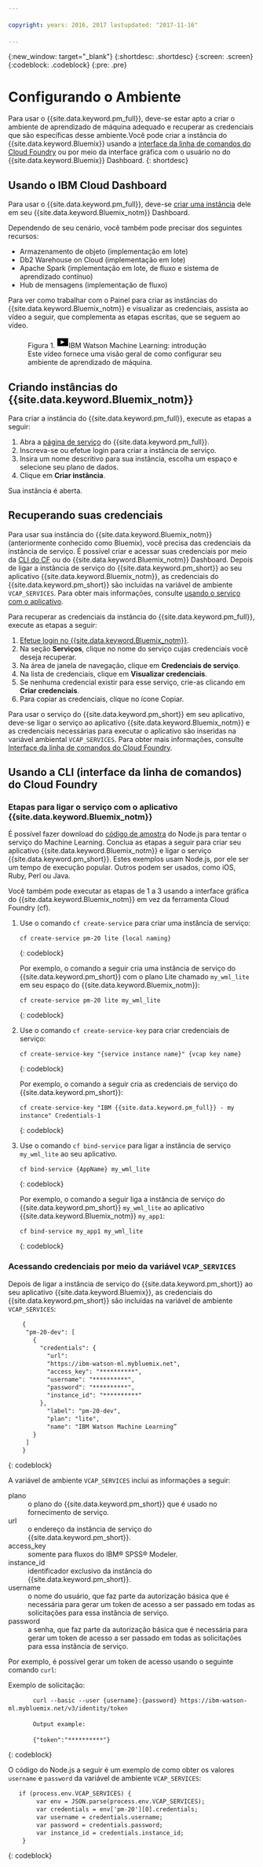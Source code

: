 ```yaml
---

copyright: years: 2016, 2017 lastupdated: "2017-11-16"

---
```

{:new_window: target="_blank"}
{:shortdesc: .shortdesc}
{:screen: .screen}
{:codeblock: .codeblock}
{:pre: .pre}

# Configurando o Ambiente

Para usar o {{site.data.keyword.pm_full}}, deve-se estar apto a criar o ambiente de aprendizado de máquina adequado e recuperar as credenciais que são específicas desse ambiente.Você pode criar a instância do {{site.data.keyword.Bluemix}} usando a
[interface da linha de comandos do Cloud Foundry](https://github.com/cloudfoundry/cli#getting-started) ou por meio da interface gráfica com o usuário no do {{site.data.keyword.Bluemix}} Dashboard.
{: shortdesc}

## Usando o IBM Cloud Dashboard

Para usar o {{site.data.keyword.pm_full}}, deve-se
[criar uma
instância](https://console.bluemix.net/catalog/services/machine-learning) dele em seu {{site.data.keyword.Bluemix_notm}} Dashboard.

Dependendo de seu cenário, você também pode precisar dos seguintes recursos:

- Armazenamento de objeto (implementação em lote)
- Db2 Warehouse on Cloud (implementação em lote)
- Apache Spark (implementação em lote, de fluxo e sistema de aprendizado contínuo)
- Hub de mensagens (implementação de fluxo)

Para ver como trabalhar com o Painel para criar as instâncias do
{{site.data.keyword.Bluemix_notm}} e visualizar as credenciais, assista ao vídeo
a seguir, que complementa as etapas escritas, que se seguem ao vídeo.

<figure class="fignone" id="concept_bvb_fts_1cb__machinelearningsetup"><figcaption>Figura 1. <span class="ph"><a href="https://www.youtube.com/embed/fm8gqguFD9g?rel=0" rel="external" target="_blank" title="Se não for possível acessar o vídeo que está integrado nesta página, será possível acessá-lo no website do YouTube. (Abre em uma nova guia ou janela)"> <img src="images/video.png" alt="Ícone de vídeo"></a>IBM Watson Machine Learning: introdução</span></figcaption>
<object height="315" data="https://www.youtube.com/embed/fm8gqguFD9g?rel=0" width="560">
<span>Este vídeo fornece uma visão geral de como configurar seu ambiente de aprendizado de máquina.</span>
<param name="movie" value="https://www.youtube.com/embed/fm8gqguFD9g?rel=0">
<param name="allowFullScreen" value="true">
<param name="allowscriptaccess" value="always">
<param name="scale" value="noScale">
</object>
</figure>

## Criando instâncias do {{site.data.keyword.Bluemix_notm}}

Para criar a instância do {{site.data.keyword.pm_full}}, execute as etapas a seguir:

1. Abra a [página de serviço](https://console.bluemix.net/catalog/services/machine-learning) do {{site.data.keyword.pm_full}}.
2. Inscreva-se ou efetue login para criar a instância de serviço.
3. Insira um nome descritivo para sua instância, escolha um espaço e selecione seu plano de dados.
4. Clique em **Criar instância**.

Sua instância é aberta.

## Recuperando suas credenciais

Para usar sua instância do {{site.data.keyword.Bluemix_notm}} (anteriormente
conhecido como Bluemix), você precisa das credenciais da instância de serviço. É possível
criar e acessar suas credenciais por meio da [CLI do
CF](using_pm_service.html) ou do {{site.data.keyword.Bluemix_notm}} Dashboard. Depois de ligar a
instância de serviço do {{site.data.keyword.pm_short}} ao seu aplicativo
{{site.data.keyword.Bluemix_notm}}, as credenciais do
{{site.data.keyword.pm_short}} são incluídas na variável de ambiente
`VCAP_SERVICES`. Para obter mais informações, consulte
[usando o serviço com o aplicativo](using_pm_service.html).

Para recuperar as credenciais da instância do {{site.data.keyword.pm_full}}, execute as etapas a seguir:

1. [Efetue login no {{site.data.keyword.Bluemix_notm}}](https://console.ng.bluemix.net/?cm_sp=dw-bluemix-_-clouddataservices-_-devcenter).
2. Na seção **Serviços**, clique no nome do serviço cujas credenciais você deseja recuperar.
3. Na área de janela de navegação, clique em **Credenciais de serviço**.
4. Na lista de credenciais, clique em **Visualizar credenciais**.
5. Se nenhuma credencial existir para esse serviço, crie-as clicando em **Criar credenciais**.
6. Para copiar as credenciais, clique no ícone Copiar.

Para usar o serviço do {{site.data.keyword.pm_short}} em seu aplicativo,
deve-se ligar o serviço ao aplicativo {{site.data.keyword.Bluemix_notm}} e as
credenciais necessárias para executar o aplicativo são inseridas na variável ambiental
`VCAP_SERVICES`. Para obter mais informações, consulte
[Interface da linha de comandos do
Cloud Foundry](#cloud-foundry-command-line-interface).

## Usando a CLI (interface da linha de comandos) do Cloud Foundry

### Etapas para ligar o serviço com o aplicativo {{site.data.keyword.Bluemix_notm}}

É possível fazer download do
[código de
amostra](https://github.com/pmservice/product-line-prediction/blob/master/README.md) do Node.js para tentar o serviço do Machine Learning. Conclua as etapas a
seguir para criar seu aplicativo {{site.data.keyword.Bluemix_notm}} e ligar o
serviço {{site.data.keyword.pm_short}}. Estes exemplos usam Node.js, por ele ser um tempo
de execução popular. Outros podem ser usados, como iOS, Ruby, Perl ou Java.

Você também pode executar as etapas de 1 a 3 usando a interface gráfica do
{{site.data.keyword.Bluemix_notm}} em vez da ferramenta Cloud
Foundry (cf).

1. Use o comando `cf create-service` para criar uma instância de serviço:

   ```
   cf create-service pm-20 lite {local naming}
   ```
   {: codeblock}

   Por exemplo, o comando a seguir cria uma instância de serviço do
{{site.data.keyword.pm_short}} com o plano Lite chamado
`my_wml_lite` em seu espaço do {{site.data.keyword.Bluemix_notm}}:

   ```
   cf create-service pm-20 lite my_wml_lite
   ```
   {: codeblock}

2. Use o comando `cf create-service-key` para criar credenciais de serviço:

   ```
   cf create-service-key "{service instance name}" {vcap key name}
   ```
   {: codeblock}

   Por exemplo, o comando a seguir cria as credenciais de serviço do
{{site.data.keyword.pm_short}}:

   ```
   cf create-service-key "IBM {{site.data.keyword.pm_full}} - my instance" Credentials-1
   ```
   {: codeblock}

3. Use o comando `cf bind-service` para ligar a instância de
serviço `my_wml_lite` ao seu aplicativo.

   ```
   cf bind-service {AppName} my_wml_lite
   ```
   {: codeblock}

   Por exemplo, o comando a seguir liga a instância de serviço do
{{site.data.keyword.pm_short}} `my_wml_lite` ao aplicativo
{{site.data.keyword.Bluemix_notm}} `my_app1`:

   ```
   cf bind-service my_app1 my_wml_lite
   ```
   {: codeblock}

### Acessando credenciais por meio da variável `VCAP_SERVICES`

Depois de ligar a instância de serviço do {{site.data.keyword.pm_short}} ao
seu aplicativo {{site.data.keyword.Bluemix}}, as credenciais do
{{site.data.keyword.pm_short}} são incluídas na variável de ambiente
`VCAP_SERVICES`:

```
    {
     "pm-20-dev": [
       {
         "credentials": {
           "url":
           "https://ibm-watson-ml.mybluemix.net",
           "access_key": "**********",
           "username": "**********",
           "password": "**********",
           "instance_id": "**********"
         },
           "label": "pm-20-dev",
           "plan": "lite",
           "name": "IBM Watson Machine Learning”
       }
     ]
    }
```
{: codeblock}

   A variável de ambiente `VCAP_SERVICES` inclui as informações a seguir:

<dl>
<dt>plano</dt>
<dd>o plano do {{site.data.keyword.pm_short}} que é usado no fornecimento de serviço.</dd>
<dt>url</dt><dd>o endereço da instância de serviço do {{site.data.keyword.pm_short}}.
<dt>access_key</dt><dd>somente para fluxos do IBM® SPSS® Modeler.</dd>
<dt>instance_id</dt><dd>identificador exclusivo da instância do {{site.data.keyword.pm_short}}.</dd>
<dt>username</dt><dd>o nome do usuário, que faz parte da autorização básica que é necessária para gerar um token de acesso a ser passado em todas as solicitações para essa instância de serviço. </dd>
<dt>password</dt><dd>a senha, que faz parte da autorização básica que é necessária para gerar um token de acesso a ser passado em todas as solicitações para essa instância de serviço. </dd>
</dl>

Por exemplo, é possível gerar um token de acesso usando o seguinte comando `curl`:

Exemplo de solicitação:

```
       curl --basic --user {username}:{password} https://ibm-watson-ml.mybluemix.net/v3/identity/token

       Output example:

       {"token":"**********"}
```
{: codeblock}

   O código do Node.js a seguir é um exemplo de como obter os valores
`username` e `password` da variável de ambiente
`VCAP_SERVICES`:

```
   if (process.env.VCAP_SERVICES) {
        var env = JSON.parse(process.env.VCAP_SERVICES);
        var credentials = env['pm-20'][0].credentials;
        var username = credentials.username;
        var password = credentials.password;
        var instance_id = credentials.instance_id;
    }
```
{: codeblock}
